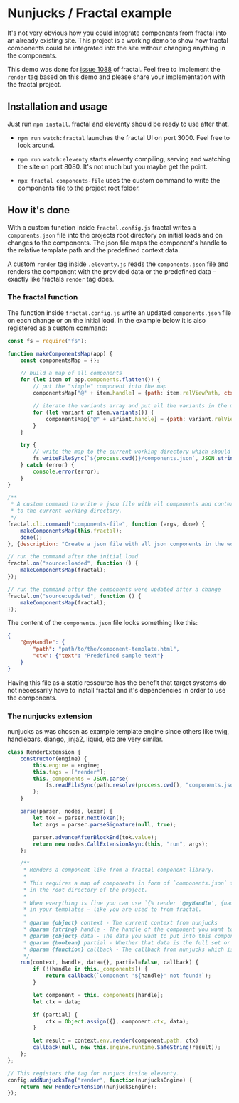 Nunjucks / Fractal example
================================================================================

It's not very obvious how you could integrate components from fractal into an
already existing site. This project is a working demo to show how fractal
components could be integrated into the site without changing anything in the
components.

This demo was done for [issue 1088](https://github.com/frctl/fractal/issues/1088)
of fractal. Feel free to implement the `render` tag based on this demo and please
share your implementation with the fractal project.


Installation and usage
--------------------------------------------------------------------------------

Just run `npm install`. fractal and eleventy should be ready to use after that.

- `npm run watch:fractal` launches the fractal UI on port 3000. Feel free to
  look around.

- `npm run watch:eleventy` starts eleventy compiling, serving and watching the
  site on port 8080. It's not much but you maybe get the point.

- `npx fractal components-file` uses the custom command to write the components
  file to the project root folder.


How it's done
--------------------------------------------------------------------------------

With a custom function inside `fractal.config.js` fractal writes a
`components.json` file into the projects root directory on initial loads and on
changes to the components. The json file maps the component's handle to the
relative template path and the predefined context data.

A custom `render` tag inside `.eleventy.js` reads the `components.json` file and
renders the component with the provided data or the predefined data – exactly
like fractals `render` tag does.

### The fractal function

The function inside `fractal.config.js` write an updated `components.json` file on
each change or on the initial load. In the example below it is also registered as a
custom command:

```javascript
const fs = require("fs");

function makeComponentsMap(app) {
	const componentsMap = {};

	// build a map of all components
	for (let item of app.components.flatten()) {
		// put the "simple" component into the map
		componentsMap["@" + item.handle] = {path: item.relViewPath, ctx: item.context};

		// iterate the variants array and put all the variants in the map, too
		for (let variant of item.variants()) {
			componentsMap["@" + variant.handle] = {path: variant.relViewPath, ctx: variant.context};
		}
	}

	try {
		// write the map to the current working directory which should be the root of the project
		fs.writeFileSync(`${process.cwd()}/components.json`, JSON.stringify(componentsMap))
	} catch (error) {
		console.error(error);
	}
}

/**
 * A custom command to write a json file with all components and context
 * to the current working directory.
 */
fractal.cli.command("components-file", function (args, done) {
	makeComponentsMap(this.fractal);
	done();
}, {description: "Create a json file with all json components in the working directory."});

// run the command after the initial load
fractal.on("source:loaded", function () {
	makeComponentsMap(fractal);
});

// run the command after the components were updated after a change
fractal.on("source:updated", function () {
	makeComponentsMap(fractal);
});
```

The content of the `components.json` file looks something like this:

```json
{
    "@myHandle": {
        "path": "path/to/the/component-template.html",
        "ctx": {"text": "Predefined sample text"}
    }
}
```

Having this file as a static ressource has the benefit that target systems do
not necessarily have to install fractal and it's dependencies in order to use
the components.

### The nunjucks extension

nunjucks as was chosen as example template engine since others like twig,
handlebars, django, jinja2, liquid, etc are very similar.

```javascript
class RenderExtension {
    constructor(engine) {
        this.engine = engine;
        this.tags = ["render"];
        this._components = JSON.parse(
            fs.readFileSync(path.resolve(process.cwd(), "components.json"))
        );
    }

    parse(parser, nodes, lexer) {
        let tok = parser.nextToken();
        let args = parser.parseSignature(null, true);

        parser.advanceAfterBlockEnd(tok.value);
        return new nodes.CallExtensionAsync(this, "run", args);
    };

    /**
     * Renders a component like from a fractal component library.
     * 
     * This requires a map of components in form of `components.json` file to be placed
     * in the root directory of the project.
     * 
     * When everything is fine you can use `{% render '@myHandle', {name: "schnick"}, true %}`
     * in your templates – like you are used to from fractal.
     * 
     * @param {object} context - The current context from nunjucks
     * @param {string} handle - The handle of the component you want to use e.g `@my-component--best-variant`
     * @param {object} data - The data you want to put into this component
     * @param {boolean} partial - Whether that data is the full set or just some parts (default: false)
     * @param {function} callback - The callback from nunjucks which is called when the function is done
     */
    run(context, handle, data={}, partial=false, callback) {
        if (!(handle in this._components)) {
            return callback(`Component '${handle}' not found!`);
        }

        let component = this._components[handle];
        let ctx = data;

        if (partial) {
            ctx = Object.assign({}, component.ctx, data);
        }

        let result = context.env.render(component.path, ctx)
        callback(null, new this.engine.runtime.SafeString(result));
    };
};

// This registers the tag for nunjucs inside eleventy.
config.addNunjucksTag("render", function(nunjucksEngine) {
    return new RenderExtension(nunjucksEngine);
});
```